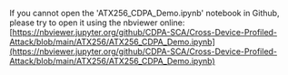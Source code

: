 If you cannot open the 'ATX256\_CDPA\_Demo.ipynb' notebook in Github, please try to open it using the nbviewer online: [https://nbviewer.jupyter.org/github/CDPA-SCA/Cross-Device-Profiled-Attack/blob/main/ATX256/ATX256_CDPA_Demo.ipynb](https://nbviewer.jupyter.org/github/CDPA-SCA/Cross-Device-Profiled-Attack/blob/main/ATX256/ATX256_CDPA_Demo.ipynb)